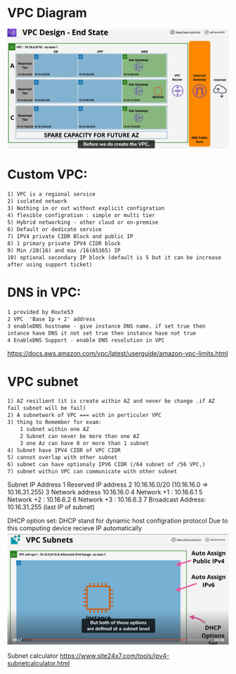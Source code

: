 # VPC Diagram
![alt](./asset/vpc-design.png)

# Custom VPC:
    1) VPC is a regional service
    2) isolated network
    3) Nothing in or out without explicit configration
    4) flexible configration : simple or multi tier
    5) Hybrid networking - other cloud or on-premise
    6) Default or dedicate service
    7) IPV4 private CIDR Block and public IP
    8) 1 primary private IPV4 CIDR block
    9) Min /28(16) and max /16(65365) IP
    10) optional secondary IP block (default is 5 but it can be increase after using support ticket)
# DNS in VPC:
    1 provided by Route53
    2 VPC  'Base Ip + 2' address
    3 enableDNS hostname - give instance DNS name. if set true then intance have DNS it not set true then instance have not true 
    4 EnableDNS Support - enable DNS resolution in VPC


https://docs.aws.amazon.com/vpc/latest/userguide/amazon-vpc-limits.html


# VPC subnet
    1) AZ resilient (it is create within AZ and never be change .if AZ fail subnet will be fail)
    2) A subnetwork of VPC === with in perticuler VPC
    3) thing to Remember for exam:
        1 subnet within one AZ
        2 Subnet can never be more than one AZ
        3 one Az can have 0 or more than 1 subnet
    4) Subnet have IPV4 CIDR of VPC CIDR
    5) cannot overlap with other subnet
    6) subnet can have optionaly IPV6 CIDR (/64 subnet of /56 VPC,)
    7) subnet within VPC can communicate with other subnet 


Subnet IP Address
1 Reserved IP address
2 10.16.16.0/20 (10.16.16.0 => 10.16.31.255)
3 Network address 10.16.16.0
4 Network +1 : 10.16.6.1
5 Network +2 : 10.16.6.2
6 Network +3 : 10.16.6.3
7 Broadcast Address: 10.16.31.255 (last IP of subnet)


DHCP option set:
  DHCP stand for dynamic host configration protocol
  Due to this computing device recieve IP automatically 
  ![alt](./asset/vpc-subnet.png)


Subnet calculator
https://www.site24x7.com/tools/ipv4-subnetcalculator.html  